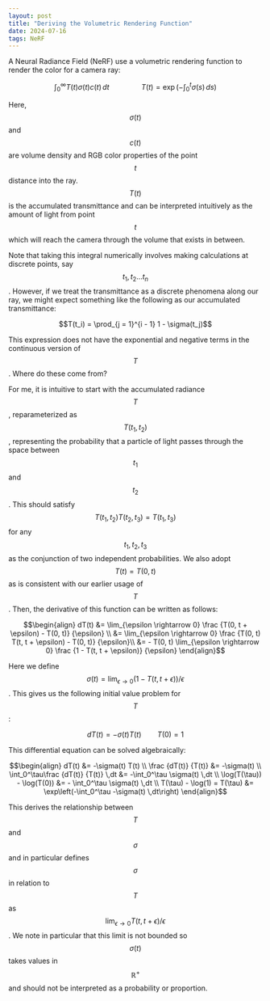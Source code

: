 ```yaml
---
layout: post
title: "Deriving the Volumetric Rendering Function"
date: 2024-07-16
tags: NeRF
---
```


A Neural Radiance Field (NeRF) use a volumetric rendering function to render the color for a camera ray:

$$\int_0^\infty T(t) \sigma(t) c(t) \,dt \qquad \qquad T(t) = \exp\left(-\int_0^t \sigma(s) \,ds\right)$$

Here, $$\sigma(t)$$ and $$c(t)$$ are volume density and RGB color properties of the point $$t$$ distance into the ray. $$T(t)$$ is the accumulated transmittance and can be interpreted intuitively as the amount of light from point $$t$$ which will reach the camera through the volume that exists in between.

Note that taking this integral numerically involves making calculations at discrete points, say $$t_1, t_2 \ldots t_n$$. However, if we treat the transmittance as a discrete phenomena along our ray, we might expect something like the following as our accumulated transmittance:

$$T(t_i) = \prod_{j = 1}^{i - 1} 1 - \sigma(t_j)$$

This expression does not have the exponential and negative terms in the continuous version of $$T$$. Where do these come from?

For me, it is intuitive to start with the accumulated radiance $$T$$, reparameterized as $$T(t_1, t_2)$$, representing the probability that a particle of light passes through the space between $$t_1$$ and $$t_2$$. This should satisfy $$T(t_1, t_2) T(t_2, t_3) = T(t_1, t_3)$$ for any $$t_1, t_2, t_3$$ as the conjunction of two independent probabilities. We also adopt $$T(t) = T(0, t)$$ as is consistent with our earlier usage of $$T$$. Then, the derivative of this function can be written as follows:

$$\begin{align}
    dT(t) &= \lim_{\epsilon \rightarrow 0} \frac {T(0, t + \epsilon) - T(0, t)} {\epsilon} \\
    &= \lim_{\epsilon \rightarrow 0} \frac {T(0, t) T(t, t + \epsilon) - T(0, t)} {\epsilon}\\
    &= - T(0, t) \lim_{\epsilon \rightarrow 0} \frac {1 - T(t, t + \epsilon)} {\epsilon}
\end{align}$$

Here we define $$\sigma(t) = \lim_{\epsilon \rightarrow 0}(1 - T(t, t + \epsilon)) / \epsilon$$. This gives us the following initial value problem for $$T$$:

$$dT(t) = - \sigma(t) T(t) \qquad T(0) = 1$$

This differential equation can be solved algebraically:

$$\begin{align}
    dT(t) &= -\sigma(t) T(t) \\
    \frac {dT(t)} {T(t)} &= -\sigma(t) \\
    \int_0^\tau\frac {dT(t)} {T(t)} \,dt &= -\int_0^\tau \sigma(t) \,dt \\
    \log(T(\tau)) - \log(T(0)) &= - \int_0^\tau \sigma(t) \,dt \\
    T(\tau) - \log(1) = T(\tau) &= \exp\left(-\int_0^\tau -\sigma(t) \,dt\right)
\end{align}$$

This derives the relationship between $$T$$ and $$\sigma$$ and in particular defines $$\sigma$$ in relation to $$T$$ as $$\lim_{\epsilon \rightarrow 0} T(t, t + \epsilon) / \epsilon$$. We note in particular that this limit is not bounded so $$\sigma(t)$$ takes values in $$\mathbb{R}^+$$ and should not be interpreted as a probability or proportion.
